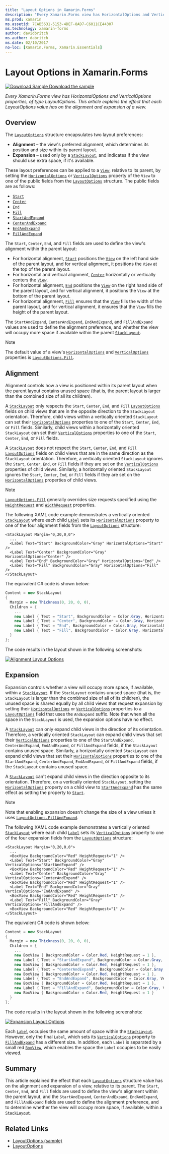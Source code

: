 ```yaml
---
title: "Layout Options in Xamarin.Forms"
description: "Every Xamarin.Forms view has HorizontalOptions and VerticalOptions properties, of type LayoutOptions. This article explains the effect that each LayoutOptions value has on the alignment and expansion of a view."
ms.prod: xamarin
ms.assetid: 7CAB5631-5153-4DEF-8AD7-C6011CE44307
ms.technology: xamarin-forms
author: davidbritch
ms.author: dabritch
ms.date: 02/10/2017
no-loc: [Xamarin.Forms, Xamarin.Essentials]
---
```


# Layout Options in Xamarin.Forms

[![Download Sample](~/media/shared/download.png) Download the sample](https://docs.microsoft.com/samples/xamarin/xamarin-forms-samples/userinterface-layoutoptions)

_Every Xamarin.Forms view has HorizontalOptions and VerticalOptions properties, of type LayoutOptions. This article explains the effect that each LayoutOptions value has on the alignment and expansion of a view._

## Overview

The [`LayoutOptions`](xref:Xamarin.Forms.LayoutOptions) structure encapsulates two layout preferences:

- **Alignment** – the view's preferred alignment, which determines its position and size within its parent layout.
- **Expansion** – used only by a [`StackLayout`](xref:Xamarin.Forms.StackLayout), and indicates if the view should use extra space, if it's available.

These layout preferences can be applied to a [`View`](xref:Xamarin.Forms.View), relative to its parent, by setting the [`HorizontalOptions`](xref:Xamarin.Forms.View.HorizontalOptions) or [`VerticalOptions`](xref:Xamarin.Forms.View.VerticalOptions) property of the `View` to one of the public fields from the [`LayoutOptions`](xref:Xamarin.Forms.LayoutOptions) structure. The public fields are as follows:

- [`Start`](xref:Xamarin.Forms.LayoutOptions.Start)
- [`Center`](xref:Xamarin.Forms.LayoutOptions.Center)
- [`End`](xref:Xamarin.Forms.LayoutOptions.End)
- [`Fill`](xref:Xamarin.Forms.LayoutOptions.Fill)
- [`StartAndExpand`](xref:Xamarin.Forms.LayoutOptions.StartAndExpand)
- [`CenterAndExpand`](xref:Xamarin.Forms.LayoutOptions.CenterAndExpand)
- [`EndAndExpand`](xref:Xamarin.Forms.LayoutOptions.EndAndExpand)
- [`FillAndExpand`](xref:Xamarin.Forms.LayoutOptions.FillAndExpand)

The `Start`, `Center`, `End`, and `Fill` fields are used to define the view's alignment within the parent layout:

- For horizontal alignment, [`Start`](xref:Xamarin.Forms.LayoutOptions.Start) positions the [`View`](xref:Xamarin.Forms.View) on the left hand side of the parent layout, and for vertical alignment, it positions the `View` at the top of the parent layout.
- For horizontal and vertical alignment, [`Center`](xref:Xamarin.Forms.LayoutOptions.Center) horizontally or vertically centers the [`View`](xref:Xamarin.Forms.View).
- For horizontal alignment, [`End`](xref:Xamarin.Forms.LayoutOptions.End) positions the [`View`](xref:Xamarin.Forms.View) on the right hand side of the parent layout, and for vertical alignment, it positions the `View` at the bottom of the parent layout.
- For horizontal alignment, [`Fill`](xref:Xamarin.Forms.LayoutOptions.Fill) ensures that the [`View`](xref:Xamarin.Forms.View) fills the width of the parent layout, and for vertical alignment, it ensures that the `View` fills the height of the parent layout.

The `StartAndExpand`, `CenterAndExpand`, `EndAndExpand`, and `FillAndExpand` values are used to define the alignment preference, and whether the view will occupy more space if available within the parent [`StackLayout`](xref:Xamarin.Forms.StackLayout).

> [!NOTE]
> The default value of a view's [`HorizontalOptions`](xref:Xamarin.Forms.View.HorizontalOptions) and [`VerticalOptions`](xref:Xamarin.Forms.View.VerticalOptions) properties is [`LayoutOptions.Fill`](xref:Xamarin.Forms.LayoutOptions.Fill).

## Alignment

Alignment controls how a view is positioned within its parent layout when the parent layout contains unused space (that is, the parent layout is larger than the combined size of all its children).

A [`StackLayout`](xref:Xamarin.Forms.StackLayout) only respects the `Start`, `Center`, `End`, and `Fill` [`LayoutOptions`](xref:Xamarin.Forms.LayoutOptions) fields on child views that are in the opposite direction to the `StackLayout` orientation. Therefore, child views within a vertically oriented `StackLayout` can set their [`HorizontalOptions`](xref:Xamarin.Forms.View.HorizontalOptions) properties to one of the `Start`, `Center`, `End`, or `Fill` fields. Similarly, child views within a horizontally oriented `StackLayout` can set their [`VerticalOptions`](xref:Xamarin.Forms.View.VerticalOptions) properties to one of the `Start`, `Center`, `End`, or `Fill` fields.

A [`StackLayout`](xref:Xamarin.Forms.StackLayout) does not respect the `Start`, `Center`, `End`, and `Fill` [`LayoutOptions`](xref:Xamarin.Forms.LayoutOptions) fields on child views that are in the same direction as the `StackLayout` orientation. Therefore, a vertically oriented `StackLayout` ignores the `Start`, `Center`, `End`, or `Fill` fields if they are set on the [`VerticalOptions`](xref:Xamarin.Forms.View.VerticalOptions) properties of child views. Similarly, a horizontally oriented `StackLayout` ignores the `Start`, `Center`, `End`, or `Fill` fields if they are set on the [`HorizontalOptions`](xref:Xamarin.Forms.View.HorizontalOptions) properties of child views.

> [!NOTE]
> [`LayoutOptions.Fill`](xref:Xamarin.Forms.LayoutOptions.Fill) generally overrides size requests specified using the  [`HeightRequest`](xref:Xamarin.Forms.VisualElement.HeightRequest) and [`WidthRequest`](xref:Xamarin.Forms.VisualElement.WidthRequest) properties.

The following XAML code example demonstrates a vertically oriented [`StackLayout`](xref:Xamarin.Forms.StackLayout) where each child [`Label`](xref:Xamarin.Forms.Label) sets its [`HorizontalOptions`](xref:Xamarin.Forms.View.HorizontalOptions) property to one of the four alignment fields from the [`LayoutOptions`](xref:Xamarin.Forms.LayoutOptions) structure:

```xaml
<StackLayout Margin="0,20,0,0">
  ...
  <Label Text="Start" BackgroundColor="Gray" HorizontalOptions="Start" />
  <Label Text="Center" BackgroundColor="Gray" HorizontalOptions="Center" />
  <Label Text="End" BackgroundColor="Gray" HorizontalOptions="End" />
  <Label Text="Fill" BackgroundColor="Gray" HorizontalOptions="Fill" />
</StackLayout>
```

The equivalent C# code is shown below:

```csharp
Content = new StackLayout
{
  Margin = new Thickness(0, 20, 0, 0),
  Children = {
    ...
    new Label { Text = "Start", BackgroundColor = Color.Gray, HorizontalOptions = LayoutOptions.Start },
    new Label { Text = "Center", BackgroundColor = Color.Gray, HorizontalOptions = LayoutOptions.Center },
    new Label { Text = "End", BackgroundColor = Color.Gray, HorizontalOptions = LayoutOptions.End },
    new Label { Text = "Fill", BackgroundColor = Color.Gray, HorizontalOptions = LayoutOptions.Fill }
  }
};
```

The code results in the layout shown in the following screenshots:

[![Alignment Layout Options](layout-options-images/alignment.png)](layout-options-images/alignment-large.png#lightbox "Alignment Layout Options")

## Expansion

Expansion controls whether a view will occupy more space, if available, within a [`StackLayout`](xref:Xamarin.Forms.StackLayout). If the `StackLayout` contains unused space (that is, the `StackLayout` is larger than the combined size of all of its children), the unused space is shared equally by all child views that request expansion by setting their [`HorizontalOptions`](xref:Xamarin.Forms.View.HorizontalOptions) or [`VerticalOptions`](xref:Xamarin.Forms.View.VerticalOptions) properties to a [`LayoutOptions`](xref:Xamarin.Forms.LayoutOptions) field that uses the `AndExpand` suffix. Note that when all the space in the `StackLayout` is used, the expansion options have no effect.

A [`StackLayout`](xref:Xamarin.Forms.StackLayout) can only expand child views in the direction of its orientation. Therefore, a vertically oriented `StackLayout` can expand child views that set their [`VerticalOptions`](xref:Xamarin.Forms.View.VerticalOptions) properties to one of the `StartAndExpand`, `CenterAndExpand`, `EndAndExpand`, or `FillAndExpand` fields, if the `StackLayout` contains unused space. Similarly, a horizontally oriented `StackLayout` can expand child views that set their [`HorizontalOptions`](xref:Xamarin.Forms.View.HorizontalOptions) properties to one of the `StartAndExpand`, `CenterAndExpand`, `EndAndExpand`, or `FillAndExpand` fields, if the `StackLayout` contains unused space.

A [`StackLayout`](xref:Xamarin.Forms.StackLayout) can't expand child views in the direction opposite to its orientation. Therefore, on a vertically oriented `StackLayout`, setting the [`HorizontalOptions`](xref:Xamarin.Forms.View.HorizontalOptions) property on a child view to [`StartAndExpand`](xref:Xamarin.Forms.LayoutOptions.StartAndExpand) has the same effect as setting the property to [`Start`](xref:Xamarin.Forms.LayoutOptions.Start).

> [!NOTE]
> Note that enabling expansion doesn't change the size of a view unless it uses [`LayoutOptions.FillAndExpand`](xref:Xamarin.Forms.LayoutOptions.FillAndExpand).

The following XAML code example demonstrates a vertically oriented [`StackLayout`](xref:Xamarin.Forms.StackLayout) where each child [`Label`](xref:Xamarin.Forms.Label) sets its [`VerticalOptions`](xref:Xamarin.Forms.View.VerticalOptions) property to one of the four expansion fields from the [`LayoutOptions`](xref:Xamarin.Forms.LayoutOptions) structure:

```xaml
<StackLayout Margin="0,20,0,0">
  ...
  <BoxView BackgroundColor="Red" HeightRequest="1" />
  <Label Text="Start" BackgroundColor="Gray" VerticalOptions="StartAndExpand" />
  <BoxView BackgroundColor="Red" HeightRequest="1" />
  <Label Text="Center" BackgroundColor="Gray" VerticalOptions="CenterAndExpand" />
  <BoxView BackgroundColor="Red" HeightRequest="1" />
  <Label Text="End" BackgroundColor="Gray" VerticalOptions="EndAndExpand" />
  <BoxView BackgroundColor="Red" HeightRequest="1" />
  <Label Text="Fill" BackgroundColor="Gray" VerticalOptions="FillAndExpand" />
  <BoxView BackgroundColor="Red" HeightRequest="1" />
</StackLayout>
```

The equivalent C# code is shown below:

```csharp
Content = new StackLayout
{
  Margin = new Thickness(0, 20, 0, 0),
  Children = {
    ...
    new BoxView { BackgroundColor = Color.Red, HeightRequest = 1 },
    new Label { Text = "StartAndExpand", BackgroundColor = Color.Gray, VerticalOptions = LayoutOptions.StartAndExpand },
    new BoxView { BackgroundColor = Color.Red, HeightRequest = 1 },
    new Label { Text = "CenterAndExpand", BackgroundColor = Color.Gray, VerticalOptions = LayoutOptions.CenterAndExpand },
    new BoxView { BackgroundColor = Color.Red, HeightRequest = 1 },
    new Label { Text = "EndAndExpand", BackgroundColor = Color.Gray, VerticalOptions = LayoutOptions.EndAndExpand },
    new BoxView { BackgroundColor = Color.Red, HeightRequest = 1 },
    new Label { Text = "FillAndExpand", BackgroundColor = Color.Gray, VerticalOptions = LayoutOptions.FillAndExpand },
    new BoxView { BackgroundColor = Color.Red, HeightRequest = 1 }
  }
};
```

The code results in the layout shown in the following screenshots:

[![Expansion Layout Options](layout-options-images/expansion.png)](layout-options-images/expansion-large.png#lightbox "Expansion Layout Options")

Each [`Label`](xref:Xamarin.Forms.Label) occupies the same amount of space within the [`StackLayout`](xref:Xamarin.Forms.StackLayout). However, only the final `Label`, which sets its [`VerticalOptions`](xref:Xamarin.Forms.View.VerticalOptions) property to [`FillAndExpand`](xref:Xamarin.Forms.LayoutOptions.FillAndExpand) has a different size. In addition, each `Label` is separated by a small red [`BoxView`](xref:Xamarin.Forms.BoxView), which enables the space the `Label` occupies to be easily viewed.

## Summary

This article explained the effect that each [`LayoutOptions`](xref:Xamarin.Forms.LayoutOptions) structure value has on the alignment and expansion of a view, relative to its parent. The `Start`, `Center`, `End`, and `Fill` fields are used to define the view's alignment within the parent layout, and the `StartAndExpand`, `CenterAndExpand`, `EndAndExpand`, and `FillAndExpand` fields are used to define the alignment preference, and to determine whether the view will occupy more space, if available, within a [`StackLayout`](xref:Xamarin.Forms.StackLayout).

## Related Links

- [LayoutOptions (sample)](/samples/xamarin/xamarin-forms-samples/userinterface-layoutoptions)
- [LayoutOptions](xref:Xamarin.Forms.LayoutOptions)